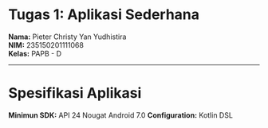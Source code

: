 # Tugas 1: Aplikasi Sederhana
**Nama:** Pieter Christy Yan Yudhistira  
**NIM:** 235150201111068   
**Kelas:** PAPB - D

---
# Spesifikasi Aplikasi
**Minimun SDK:** API 24 Nougat Android 7.0
**Configuration:** Kotlin DSL
